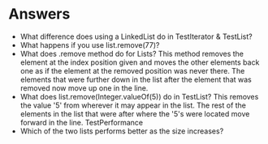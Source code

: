 # Answers
- What difference does using a LinkedList do in TestIterator & TestList?
- What happens if you use list.remove(77)?
- What does .remove method do for Lists?
This method removes the element at the index position given and moves the other elements 
back one as if the element at the removed position was never there. The elements that were
further down in the list after the element that was removed now move up one in the line. 
- What does list.remove(Integer.valueOf(5)) do in TestList?
This removes the value '5' from wherever it may appear in the list. The rest of the 
elements in the list that were after where the '5's were located move forward in the line.
TestPerformance
- Which of the two lists performs better as the size increases?